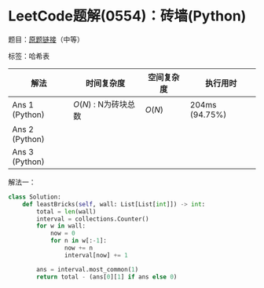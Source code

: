 # LeetCode题解(0554)：砖墙(Python)

题目：[原题链接](https://leetcode-cn.com/problems/brick-wall/)（中等）

标签：哈希表

| 解法           | 时间复杂度           | 空间复杂度 | 执行用时       |
| -------------- | -------------------- | ---------- | -------------- |
| Ans 1 (Python) | $O(N)$ : N为砖块总数 | $O(N)$     | 204ms (94.75%) |
| Ans 2 (Python) |                      |            |                |
| Ans 3 (Python) |                      |            |                |

解法一：

```python
class Solution:
    def leastBricks(self, wall: List[List[int]]) -> int:
        total = len(wall)
        interval = collections.Counter()
        for w in wall:
            now = 0
            for n in w[:-1]:
                now += n
                interval[now] += 1

        ans = interval.most_common(1)
        return total - (ans[0][1] if ans else 0)
```